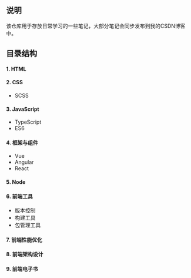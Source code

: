 ## 说明

该仓库用于存放日常学习的一些笔记，大部分笔记会同步发布到我的CSDN博客中。

## 目录结构

#### 1. HTML

#### 2. CSS

- SCSS

#### 3. JavaScript

- TypeScript
- ES6

#### 4. 框架与组件

- Vue
- Angular
- React

#### 5. Node

#### 6. 前端工具

- 版本控制
- 构建工具
- 包管理工具

#### 7. 前端性能优化

#### 8. 前端架构设计

#### 9. 前端电子书

